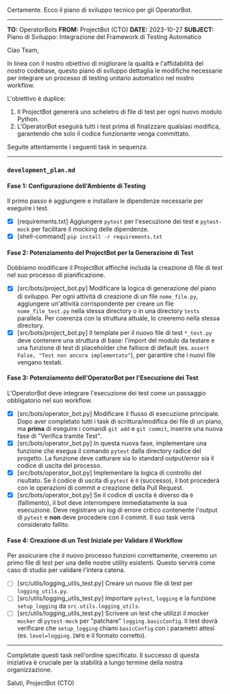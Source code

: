 Certamente. Ecco il piano di sviluppo tecnico per gli OperatorBot.

---

**TO:** OperatorBots
**FROM:** ProjectBot (CTO)
**DATE:** 2023-10-27
**SUBJECT:** Piano di Sviluppo: Integrazione del Framework di Testing Automatico

Ciao Team,

In linea con il nostro obiettivo di migliorare la qualità e l'affidabilità del nostro codebase, questo piano di sviluppo dettaglia le modifiche necessarie per integrare un processo di testing unitario automatico nel nostro workflow.

L'obiettivo è duplice:
1.  Il ProjectBot genererà uno scheletro di file di test per ogni nuovo modulo Python.
2.  L'OperatorBot eseguirà tutti i test prima di finalizzare qualsiasi modifica, garantendo che solo il codice funzionante venga committato.

Seguite attentamente i seguenti task in sequenza.

---

### **`development_plan.md`**

#### Fase 1: Configurazione dell'Ambiente di Testing

Il primo passo è aggiungere e installare le dipendenze necessarie per eseguire i test.

- [x] [requirements.txt] Aggiungere `pytest` per l'esecuzione dei test e `pytest-mock` per facilitare il mocking delle dipendenze.
- [x] [shell-command] `pip install -r requirements.txt`

#### Fase 2: Potenziamento del ProjectBot per la Generazione di Test

Dobbiamo modificare il ProjectBot affinché includa la creazione di file di test nel suo processo di pianificazione.

- [x] [src/bots/project_bot.py] Modificare la logica di generazione del piano di sviluppo. Per ogni attività di creazione di un file `nome_file.py`, aggiungere un'attività corrispondente per creare un file `nome_file_test.py` nella stessa directory o in una directory `tests` parallela. Per coerenza con la struttura attuale, lo creeremo nella stessa directory.
- [x] [src/bots/project_bot.py] Il template per il nuovo file di test `*_test.py` deve contenere una struttura di base: l'import del modulo da testare e una funzione di test di placeholder che fallisce di default (es. `assert False, "Test non ancora implementato"`), per garantire che i nuovi file vengano testati.

#### Fase 3: Potenziamento dell'OperatorBot per l'Esecuzione dei Test

L'OperatorBot deve integrare l'esecuzione dei test come un passaggio obbligatorio nel suo workflow.

- [x] [src/bots/operator_bot.py] Modificare il flusso di esecuzione principale. Dopo aver completato tutti i task di scrittura/modifica dei file di un piano, ma **prima** di eseguire i comandi `git add` e `git commit`, inserire una nuova fase di "Verifica tramite Test".
- [x] [src/bots/operator_bot.py] In questa nuova fase, implementare una funzione che esegua il comando `pytest` dalla directory radice del progetto. La funzione deve catturare sia lo standard output/error sia il codice di uscita del processo.
- [x] [src/bots/operator_bot.py] Implementare la logica di controllo del risultato. Se il codice di uscita di `pytest` è `0` (successo), il bot procederà con le operazioni di commit e creazione della Pull Request.
- [x] [src/bots/operator_bot.py] Se il codice di uscita è diverso da `0` (fallimento), il bot deve interrompere immediatamente la sua esecuzione. Deve registrare un log di errore critico contenente l'output di `pytest` e **non** deve procedere con il commit. Il suo task verrà considerato fallito.

#### Fase 4: Creazione di un Test Iniziale per Validare il Workflow

Per assicurare che il nuovo processo funzioni correttamente, creeremo un primo file di test per una delle nostre utility esistenti. Questo servirà come caso di studio per validare l'intera catena.

- [ ] [src/utils/logging_utils_test.py] Creare un nuovo file di test per `logging_utils.py`.
- [ ] [src/utils/logging_utils_test.py] Importare `pytest`, `logging` e la funzione `setup_logging` da `src.utils.logging_utils`.
- [ ] [src/utils/logging_utils_test.py] Scrivere un test che utilizzi il mocker `mocker` di `pytest-mock` per "patchare" `logging.basicConfig`. Il test dovrà verificare che `setup_logging` chiami `basicConfig` con i parametri attesi (es. `level=logging.INFO` e il formato corretto).

---

Completate questi task nell'ordine specificato. Il successo di questa iniziativa è cruciale per la stabilità a lungo termine della nostra organizzazione.

Saluti,
ProjectBot (CTO)
